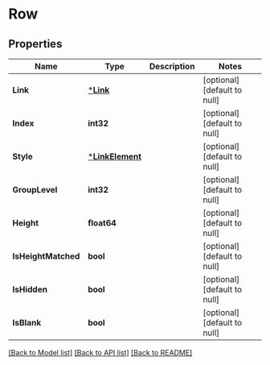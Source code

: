 # Row

## Properties
Name | Type | Description | Notes
------------ | ------------- | ------------- | -------------
**Link** | [***Link**](Link.md) |  | [optional] [default to null]
**Index** | **int32** |  | [optional] [default to null]
**Style** | [***LinkElement**](LinkElement.md) |  | [optional] [default to null]
**GroupLevel** | **int32** |  | [optional] [default to null]
**Height** | **float64** |  | [optional] [default to null]
**IsHeightMatched** | **bool** |  | [optional] [default to null]
**IsHidden** | **bool** |  | [optional] [default to null]
**IsBlank** | **bool** |  | [optional] [default to null]

[[Back to Model list]](../README.md#documentation-for-models) [[Back to API list]](../README.md#documentation-for-api-endpoints) [[Back to README]](../README.md)


